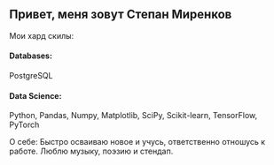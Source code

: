 ## Привет, меня зовут Степан Миренков

Мои хард скилы:

#### Databases:
PostgreSQL

#### Data Science:
Python, Pandas, Numpy, Matplotlib, SciPy, Scikit-learn, TensorFlow, PyTorch

О себе:
Быстро осваиваю новое и учусь, ответственно отношусь к работе. Люблю музыку, поэзию и стендап.
